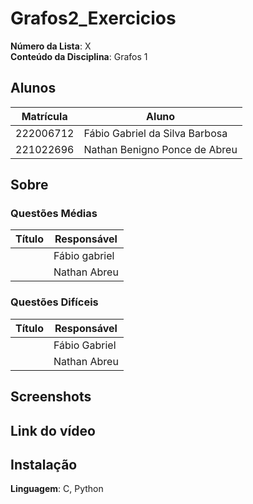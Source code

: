 # Grafos2_Exercicios

**Número da Lista**: X<br>
**Conteúdo da Disciplina**: Grafos 1<br>

## Alunos
|Matrícula | Aluno |
| -- | -- |
| 222006712 | Fábio Gabriel da Silva Barbosa |
| 221022696 | Nathan Benigno Ponce de Abreu |



## Sobre 


### Questões Médias
| Título | Responsável | 
| -- | -- | 
|  | Fábio gabriel | 
| | Nathan Abreu | 



### Questões Difíceis
| Título | Responsável | 
| -- | -- | 
|  | Fábio Gabriel | 
| | Nathan Abreu | 


## Screenshots



## Link do vídeo



## Instalação 
**Linguagem**: C, Python <br>
